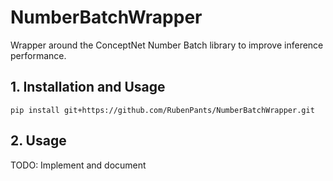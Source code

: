 # NumberBatchWrapper
Wrapper around the ConceptNet Number Batch library to improve inference performance.


## 1. Installation and Usage

```
pip install git+https://github.com/RubenPants/NumberBatchWrapper.git
```



## 2. Usage

TODO: Implement and document